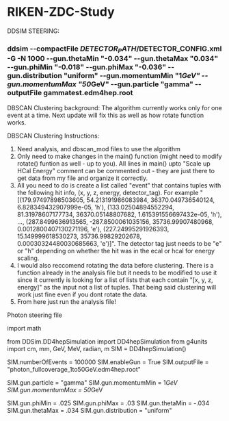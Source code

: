 # RIKEN-ZDC-Study

DDSIM STEERING:
### ddsim --compactFile $DETECTOR_PATH/$DETECTOR_CONFIG.xml -G -N 1000 --gun.thetaMin "-0.034" --gun.thetaMax "0.034" --gun.phiMin "-0.018" --gun.phiMax "-0.036" --gun.distribution "uniform" --gun.momentumMin "1*GeV" --gun.momentumMax "50*GeV" --gun.particle "gamma" --outputFile gammatest.edm4hep.root

DBSCAN Clustering background: 
The algorithm currently works only for one event at a time. Next update will fix this as well as how rotate function works. 

DBSCAN Clustering Instructions: 
1. Need analysis, and dbscan_mod files to use the algorithm
2. Only need to make changes in the main() function (might need to modify rotate() funtion as well - up to you). All lines in main() upto "Scale up HCal Energy" comment can be commented out - they are just there to get data from my file and organize it correctly. 
4. All you need to do is create a list called "event" that contains tuples with the following hit info, (x, y, z, energy, detector_tag). For example "[(179.97497898503605, 54.213191986083984, 36370.049736540124, 6.828349432907999e-05, 'h'), (133.02504894552294, 81.31978607177734, 36370.05148807682, 1.615391556697432e-05, 'h'), ..., (287.8499636913565, -287.8500061035156, 35736.99907480968, 0.0012800407130271196, 'e'), (227.24995291926393, 15.149999618530273, 35736.99829202678, 0.00030324480030685663, 'e')]". The detector tag just needs to be "e" or "h" depending on whether the hit was in the ecal or hcal for energy scaling.
5. I would also reccomend rotating the data before clustering. There is a function already in the analysis file but it needs to be modified to use it since it currently is looking for a list of lists that each contain "[x, y, z, energy]" as the input not a list of tuples. That being said clustering will work just fine even if you dont rotate the data.
6. From here just run the analysis file! 

Photon steering file

import math

from DDSim.DD4hepSimulation import DD4hepSimulation
from g4units import cm, mm, GeV, MeV, radian, m
SIM = DD4hepSimulation()

SIM.numberOfEvents = 100000
SIM.enableGun = True
SIM.outputFile = "photon_fullcoverage_1to50GeV.edm4hep.root"

SIM.gun.particle = "gamma"
SIM.gun.momentumMin = 1*GeV
SIM.gun.momentumMax = 50*GeV

SIM.gun.phiMin = .025
SIM.gun.phiMax = .03
SIM.gun.thetaMin = -.034
SIM.gun.thetaMax = .034
SIM.gun.distribution = "uniform"
